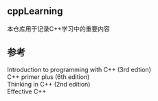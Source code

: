 ## cppLearning  

本仓库用于记录C++学习中的重要内容  

## 参考  

Introduction to programming with C++ (3rd edtion)  
C++ primer plus (6th edition)  
Thinking in C++ (2nd edition)  
Effective C++  
